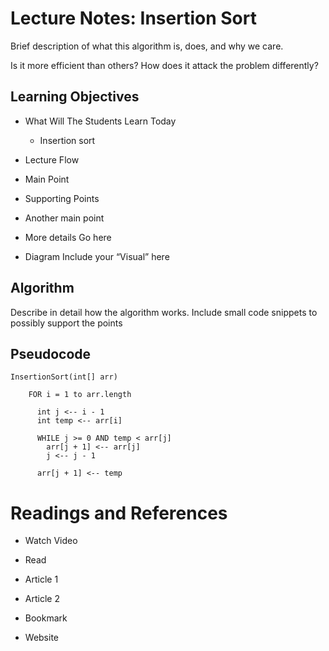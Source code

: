 # Lecture Notes: Insertion Sort
Brief description of what this algorithm is, does, and why we care.

Is it more efficient than others? How does it attack the problem differently?

## Learning Objectives
- What Will The Students Learn Today
  - Insertion sort

- Lecture Flow
- Main Point
- Supporting Points
- Another main point
- More details Go here
- Diagram
Include your “Visual” here

## Algorithm
Describe in detail how the algorithm works. Include small code snippets to possibly support the points

## Pseudocode
```
InsertionSort(int[] arr)
  
    FOR i = 1 to arr.length
    
      int j <-- i - 1
      int temp <-- arr[i]
      
      WHILE j >= 0 AND temp < arr[j]
        arr[j + 1] <-- arr[j]
        j <-- j - 1
        
      arr[j + 1] <-- temp
```

# Readings and References
- Watch Video
- Read

- Article 1
- Article 2
- Bookmark

- Website